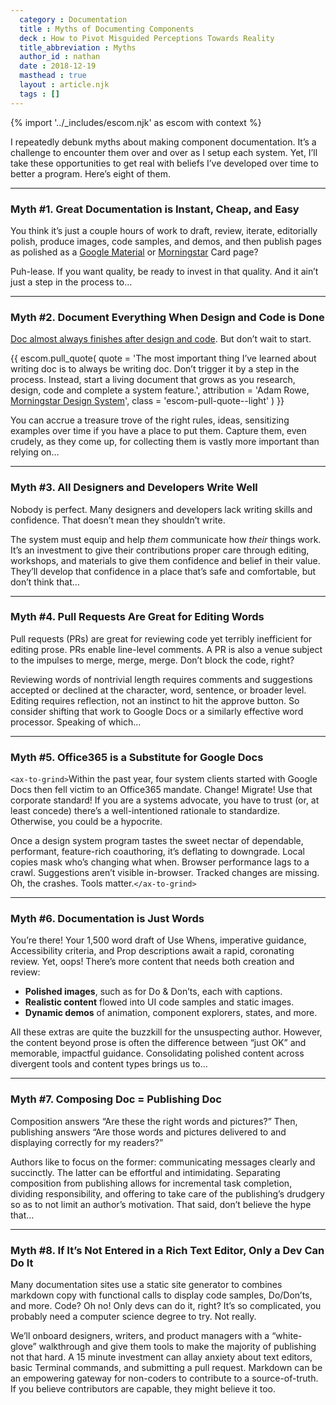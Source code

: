 ```yaml
---
  category : Documentation
  title : Myths of Documenting Components
  deck : How to Pivot Misguided Perceptions Towards Reality
  title_abbreviation : Myths
  author_id : nathan
  date : 2018-12-19
  masthead : true
  layout : article.njk
  tags : []
---
```



{% import '../_includes/escom.njk' as escom with context %}






I repeatedly debunk myths about making component documentation. It’s a challenge to encounter them over and over as I setup each system. Yet, I’ll take these opportunities to get real with beliefs I’ve developed over time to better a program. Here’s eight of them.

* * *

### Myth #1. Great Documentation is Instant, Cheap, and Easy

You think it’s just a couple hours of work to draft, review, iterate, editorially polish, produce images, code samples, and demos, and then publish pages as polished as a <a href="https://material.io/design/components/cards.html">Google Material</a> or <a href="https://designsystem.morningstar.com/components/cards.html">Morningstar</a> Card page?

Puh-lease. If you want quality, be ready to invest in that quality. And it ain’t just a step in the process to…

* * *

### Myth #2. Document Everything When Design and Code is Done

<a href="/articles/design-system-features-step-by-step">Doc almost always finishes after design and code</a>. But don’t wait to start.



{{ escom.pull_quote(
    quote = 'The most important thing I’ve learned about writing doc is to always be writing doc. Don’t trigger it by a step in the process. Instead, start a living document that grows as you research, design, code and complete a system feature.',
    attribution = 'Adam Rowe, <a href="https://designsystem.morningstar.com/">Morningstar Design System</a>',
    class = 'escom-pull-quote--light'
) }}



You can accrue a treasure trove of the right rules, ideas, sensitizing examples over time if you have a place to put them. Capture them, even crudely, as they come up, for collecting them is vastly more important than relying on…

* * *

### Myth #3. All Designers and Developers Write Well

Nobody is perfect. Many designers and developers lack writing skills and confidence. That doesn’t mean they shouldn’t write.

The system must equip and help _them_ communicate how _their_ things work. It’s an investment to give their contributions proper care through editing, workshops, and materials to give them confidence and belief in their value. They’ll develop that confidence in a place that’s safe and comfortable, but don’t think that…

* * *

### Myth #4. Pull Requests Are Great for Editing Words

Pull requests (PRs) are great for reviewing code yet terribly inefficient for editing prose. PRs enable line-level comments. A PR is also a venue subject to the impulses to merge, merge, merge. Don’t block the code, right?

Reviewing words of nontrivial length requires comments and suggestions accepted or declined at the character, word, sentence, or broader level. Editing requires reflection, not an instinct to hit the approve button. So consider shifting that work to Google Docs or a similarly effective word processor. Speaking of which…

* * *

### Myth #5. Office365 is a Substitute for Google Docs

`<ax-to-grind>`Within the past year, four system clients started with Google Docs then fell victim to an Office365 mandate. Change! Migrate! Use that corporate standard! If you are a systems advocate, you have to trust (or, at least concede) there’s a well-intentioned rationale to standardize. Otherwise, you could be a hypocrite.

Once a design system program tastes the sweet nectar of dependable, performant, feature-rich coauthoring, it’s deflating to downgrade. Local copies mask who’s changing what when. Browser performance lags to a crawl. Suggestions aren’t visible in-browser. Tracked changes are missing. Oh, the crashes. Tools matter.`</ax-to-grind>`

* * *

### Myth #6. Documentation is Just Words

You’re there! Your 1,500 word draft of Use Whens, imperative guidance, Accessibility criteria, and Prop descriptions await a rapid, coronating review. Yet, oops! There’s more content that needs both creation and review:

- **Polished images**, such as for Do & Don’ts, each with captions.
- **Realistic content** flowed into UI code samples and static images.
- **Dynamic demos** of animation, component explorers, states, and more.

All these extras are quite the buzzkill for the unsuspecting author. However, the content beyond prose is often the difference between “just OK” and memorable, impactful guidance. Consolidating polished content across divergent tools and content types brings us to…

* * *

### Myth #7. Composing Doc = Publishing Doc

Composition answers “Are these the right words and pictures?” Then, publishing answers “Are those words and pictures delivered to and displaying correctly for my readers?”

Authors like to focus on the former: communicating messages clearly and succinctly. The latter can be effortful and intimidating. Separating composition from publishing allows for incremental task completion, dividing responsibility, and offering to take care of the publishing’s drudgery so as to not limit an author’s motivation. That said, don’t believe the hype that…

* * *

### Myth #8. If It’s Not Entered in a Rich Text Editor, Only a Dev Can Do It

Many documentation sites use a static site generator to combines markdown copy with functional calls to display code samples, Do/Don’ts, and more. Code? Oh no! Only devs can do it, right? It’s so complicated, you probably need a computer science degree to try. Not really.

We’ll onboard designers, writers, and product managers with a “white-glove” walkthrough and give them tools to make the majority of publishing not that hard. A 15 minute investment can allay anxiety about text editors, basic Terminal commands, and submitting a pull request. Markdown can be an empowering gateway for non-coders to contribute to a source-of-truth. If you believe contributors are capable, they might believe it too.
